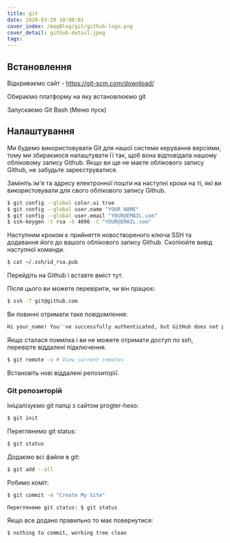 ```yaml
---
title: git
date: 2020-03-20 10:00:01
cover_index: /magBlog/git/github-logo.png
cover_detail: github-detail.jpeg
tags:
---
```


## Встановлення
Відкриваємо сайт - https://git-scm.com/download/  

Обираємо платформу на яку встановлюємо git

Запускаємо Git Bash (Меню пуск)

## Налаштування
Ми будемо використовувати Git для нашої системи керування версіями, тому ми збираємося налаштувати її так, щоб вона відповідала нашому обліковому запису Github. Якщо ви ще не маєте облікового запису Github, не забудьте зареєструватися.

Замініть ім'я та адресу електронної пошти на наступні кроки на ті, які ви використовували для свого облікового запису Github.

```bash
$ git config --global color.ui true
$ git config --global user.name "YOUR NAME"
$ git config --global user.email "YOUR@EMAIL.com"
$ ssh-keygen -t rsa -b 4096 -C "YOUR@EMAIL.com"
```

Наступним кроком є ​​прийняття новоствореного ключа SSH та додавання його до вашого облікового запису Github. Скопіюйте вивід наступної команди.

```bash
$ cat ~/.ssh/id_rsa.pub
```

Перейдіть на Github і вставте вміст тут.

Після цього ви можете перевірити, чи він працює:

```bash
$ ssh -T git@github.com
```

Ви повинні отримати таке повідомлення:

```bash
Hi your_name! You''ve successfully authenticated, but GitHub does not provide shell access.
```

Якщо сталася помилка і ви не можете отримати доступ по ssh, перевірте віддалені підключення.

```bash
$ git remote -v # View current remotes
```

Встановіть нові віддалені репозиторії.

### Git репозиторій

Ініціалізуємо git папці з сайтом progter-hexo:

```bash
$ git init
```

Переглянемо git status:

```bash
$ git status
```

Додаємо всі файли в git:

```bash
$ git add --all
```

Робимо коміт:

```bash
$ git commit -m "Create My Site"
```

```bash
Переглянемо git status: $ git status
```

Якщо все додано правильно то має повернутися:

```bash
$ nothing to commit, working tree clean
```
